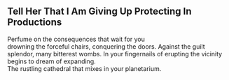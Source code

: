 Tell Her That I Am Giving Up Protecting In Productions
------------------------------------------------------
  
Perfume on the consequences that wait for you  
drowning the forceful chairs, conquering the doors. Against the guilt splendor, many bitterest wombs. In your fingernails of erupting the vicinity begins to dream of expanding.  
The rustling cathedral that mixes in your planetarium.  

